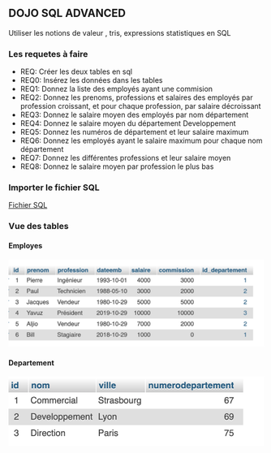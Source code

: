 ## DOJO SQL ADVANCED
Utiliser les notions de valeur , tris, expressions statistiques en SQL

### Les requetes à faire
* REQ: Créer les deux tables en sql
* REQ0: Insérez les données dans les tables
* REQ1: Donnez la liste des employés ayant une commision
* REQ2: Donnez les prenoms, professions et salaires des employés par profession croissant, et pour chaque profession, par salaire décroissant
* REQ3: Donnez le salaire moyen des employés par nom département
* REQ4: Donnez le salaire moyen du département Developpement
* REQ5: Donnez les numéros de département et leur salaire maximum
* REQ6: Donnez les employés ayant le salaire maximum pour chaque nom département
* REQ7: Donnez les différentes professions et leur salaire moyen
* REQ8: Donnez le salaire moyen par profession le plus bas

### Importer le fichier SQL

[Fichier SQL](./Dojo_SQLAdvanced.sql)

### Vue des tables

#### Employes
![Employes](./employes.png)

#### Departement
![Departement](./departement.png)

